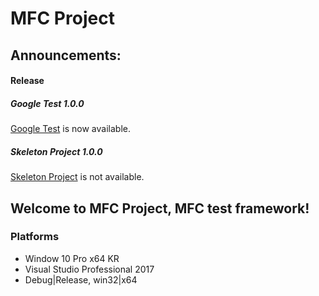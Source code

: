 # MFC Project

## Announcements:

#### Release 

##### Google Test 1.0.0
[Google Test](https://github.com/heesok2/MFC/tree/master/GoogleTest) is now available.

##### Skeleton Project 1.0.0
[Skeleton Project](https://github.com/heesok2/MFC/tree/master/Skeleton) is not available.

## Welcome to **MFC Project**, MFC test framework!

### Platforms

* Window 10 Pro x64 KR
* Visual Studio Professional 2017
* Debug|Release, win32|x64







